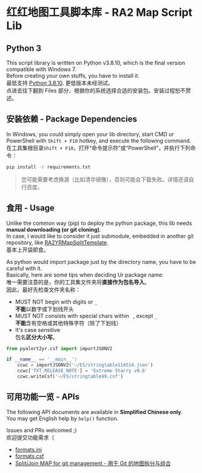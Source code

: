# 红红地图工具脚本库 - RA2 Map Script Lib

## Python 3

This script library is written on Python v3.8.10, which is the final version compatible with Windows 7.  
Before creating your own stuffs, you have to install it.  
最低支持 [Python 3.8.10](https://www.python.org/downloads/release/python-3810/). 更低版本未经测试。  
点进去往下翻到 Files 部分，根据你的系统选择合适的安装包。安装过程恕不赘述。

## 安装依赖 - Package Dependencies
In Windows, you could simply open your lib directory, start CMD or PowerShell with `Shift + F10` hotkey,
and execute the following command.  
在工具集根目录`Shift + F10`，打开“命令提示符”或“PowerShell”，并执行下列命令：
```cmd
pip install -r requirements.txt
```

> 您可能需要考虑换源（比如清华镜像），否则可能会下载失败。详情还请自行百度。

## 食用 - Usage
Unlike the common way (pip) to deploy the python package, this lib needs **manual downloading (or git cloning)**.  
In case, I would like to consider it just submodule, embedded in another git repository, like [RA2YRMapSplitTemplate](https://github.com/ClLab-YR/RA2YRMapSplitTemplate).  
基本上开袋即食。

As python would import package just by the directory name, you have to be careful with it.  
Basically, here are some tips when deciding Ur package name:  
唯一需要注意的是，你的工具集文件夹将**直接作为包名导入**。  
因此，最好先检查文件夹名称：
- MUST NOT begin with digits or `_`  
  **不能**以数字或下划线开头
- MUST NOT consists with special chars within ` `, except `_`  
  **不能**含有空格或其他特殊字符（除了下划线）
- It's case sensitive  
  包名**区分大小写**。

```python
from pyalert2yr.csf import importJSONV2

if __name__ == '__main__':
    ccwc = importJSONV2('~/ES/stringtable114514.json')
    ccwc['TXT_RELEASE_NOTE'] = 'Extreme Starry v0.6'
    ccwc.writeCsf('~/ES/stringtable99.csf')
```

## 可用功能一览 - APIs

The following API documents are available in **Simplified Chinese only**.  
You may get English help by `help()` function.

Issues and PRs welcomed ;)  
欢迎提交功能需求（

- [formats.ini](docs/format.ini.md)
- [formats.csf](docs/format.csf.md)
- [Split/Join MAP for git management - 用于 Git 的地图拆分与组合](docs/map_split.md)
